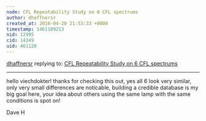```yaml
---
node: CFL Repeatability Study on 6 CFL spectrums
author: dhaffnersr
created_at: 2016-04-20 21:53:33 +0000
timestamp: 1461189213
nid: 12995
cid: 14349
uid: 461120
---
```




[dhaffnersr](../profile/dhaffnersr) replying to: [CFL Repeatability Study on 6 CFL spectrums](../notes/dhaffnersr/04-17-2016/cfl-repeatability-study-on-6-cfl-spectrums)

----
hello  viechdokter! thanks for checking this out, yes all 6 look very similar, only very small differences are noticable, building a credible database is my big goal here, your idea about others using the same lamp with the same conditions is spot on!

Dave H
